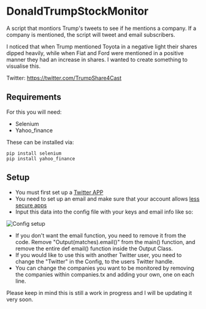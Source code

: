 # DonaldTrumpStockMonitor
A script that montiors Trump's tweets to see if he mentions a company. 
If a company is mentioned, the script will tweet and email subscribers.

I noticed that when Trump mentioned Toyota in a negative light their shares dipped heavily, while when Fiat and Ford were mentioned in a positive manner they had an increase in shares. I wanted to create something to visualise this. 

Twitter: https://twitter.com/TrumpShare4Cast

## Requirements
For this you will need:
- Selenium
- Yahoo_finance 

These can be installed via:
```
pip install selenium
pip install yahoo_finance
```

## Setup
- You must first set up a [Twitter APP](https://themepacific.com/how-to-generate-api-key-consumer-token-access-key-for-twitter-oauth/994/)
- You need to set up an email and make sure that your account allows [less secure apps](https://support.google.com/accounts/answer/6010255?hl=en)
- Input this data into the config file with your keys and email info like so:

![Config setup](http://i.imgur.com/jFQAoJh.png "")

- If you don't want the email function, you need to remove it from the code. Remove "Output(matches).email()" from the main() function, and remove the entire def email() function inside the Output Class. 
- If you would like to use this with another Twitter user, you need to change the "Twitter" in the Config, to the users Twitter handle.
- You can change the companies you want to be monitored by removing the companies within companies.tx and adding your own, one on each line.


Please keep in mind this is still a work in progress and I will be updating it very soon. 
